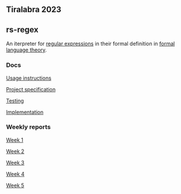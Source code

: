 ## Tiralabra 2023
## rs-regex

An iterpreter for 
[regular expressions](https://en.wikipedia.org/wiki/Regular_expression) 
in their formal definition in 
[formal language theory](https://en.wikipedia.org/wiki/Formal_language).


### Docs

[Usage instructions](https://github.com/thiom/tiralab/blob/main/docs/user_guide.md)  

[Project specification](https://github.com/thiom/tiralab/blob/main/docs/specification_doc.md)

[Testing](https://github.com/thiom/tiralab/blob/main/docs/testing_doc.md)

[Implementation](https://github.com/thiom/tiralab/blob/main/docs/implementation_doc.pdf) 


### Weekly reports

[Week 1](https://github.com/thiom/tiralab/blob/main/docs/weekly_report_1.md)

[Week 2](https://github.com/thiom/tiralab/blob/main/docs/weekly_report_2.md)

[Week 3](https://github.com/thiom/tiralab/blob/main/docs/weekly_report_3.md)

[Week 4](https://github.com/thiom/tiralab/blob/main/docs/weekly_report_4.md)

[Week 5](https://github.com/thiom/tiralab/blob/main/docs/weekly_report_5.md)

